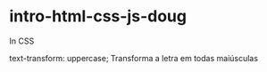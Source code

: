 # intro-html-css-js-doug
In CSS

text-transform: uppercase;
    Transforma a letra em todas maiúsculas